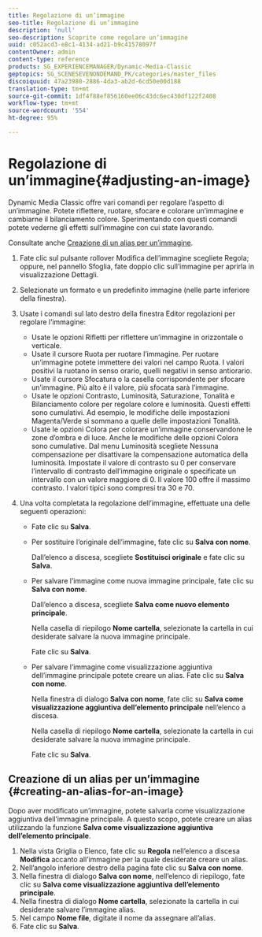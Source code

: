 ```yaml
---
title: Regolazione di un’immagine
seo-title: Regolazione di un’immagine
description: 'null'
seo-description: Scoprite come regolare un’immagine
uuid: c052acd3-e8c1-4134-ad21-b9c41578097f
contentOwner: admin
content-type: reference
products: SG_EXPERIENCEMANAGER/Dynamic-Media-Classic
geptopics: SG_SCENESEVENONDEMAND_PK/categories/master_files
discoiquuid: 47a23980-2886-4da3-ab2d-6cd50e00d188
translation-type: tm+mt
source-git-commit: 1df4f88ef856160ee06c43dc6ec430df122f2408
workflow-type: tm+mt
source-wordcount: '554'
ht-degree: 95%

---
```



# Regolazione di un’immagine{#adjusting-an-image}

Dynamic Media Classic offre vari comandi per regolare l’aspetto di un’immagine. Potete riflettere, ruotare, sfocare e colorare un’immagine e cambiarne il bilanciamento colore. Sperimentando con questi comandi potete vederne gli effetti sull’immagine con cui state lavorando.

Consultate anche [Creazione di un alias per un’immagine](adjusting-image.md#creating_an_alias_for_an_image).

1. Fate clic sul pulsante rollover Modifica dell’immagine scegliete Regola; oppure, nel pannello Sfoglia, fate doppio clic sull’immagine per aprirla in visualizzazione Dettagli.
1. Selezionate un formato e un predefinito immagine (nelle parte inferiore della finestra).
1. Usate i comandi sul lato destro della finestra Editor regolazioni per regolare l’immagine:

   * Usate le opzioni Rifletti per riflettere un’immagine in orizzontale o verticale.
   * Usate il cursore Ruota per ruotare l’immagine. Per ruotare un’immagine potete immettere dei valori nel campo Ruota. I valori positivi la ruotano in senso orario, quelli negativi in senso antiorario.
   * Usate il cursore Sfocatura o la casella corrispondente per sfocare un’immagine. Più alto è il valore, più sfocata sarà l’immagine.
   * Usate le opzioni Contrasto, Luminosità, Saturazione, Tonalità e Bilanciamento colore per regolare colore e luminosità. Questi effetti sono cumulativi. Ad esempio, le modifiche delle impostazioni Magenta/Verde si sommano a quelle delle impostazioni Tonalità.
   * Usate le opzioni Colora per colorare un’immagine conservandone le zone d’ombra e di luce. Anche le modifiche delle opzioni Colora sono cumulative. Dal menu Luminosità scegliete Nessuna compensazione per disattivare la compensazione automatica della luminosità. Impostate il valore di contrasto su 0 per conservare l’intervallo di contrasto dell’immagine originale o specificate un intervallo con un valore maggiore di 0. Il valore 100 offre il massimo contrasto. I valori tipici sono compresi tra 30 e 70.

1. Una volta completata la regolazione dell’immagine, effettuate una delle seguenti operazioni:

   * Fate clic su **Salva**.
   * Per sostituire l’originale dell’immagine, fate clic su **Salva con nome**.

      Dall’elenco a discesa, scegliete **Sostituisci originale** e fate clic su **Salva**.

   * Per salvare l’immagine come nuova immagine principale, fate clic su **Salva con nome**.

      Dall’elenco a discesa, scegliete **Salva come nuovo elemento principale**.

      Nella casella di riepilogo **Nome cartella**, selezionate la cartella in cui desiderate salvare la nuova immagine principale.

      Fate clic su **Salva**.

   * Per salvare l’immagine come visualizzazione aggiuntiva dell’immagine principale potete creare un alias. Fate clic su **Salva con nome**.

      Nella finestra di dialogo **Salva con nome**, fate clic su **Salva come visualizzazione aggiuntiva dell’elemento principale** nell’elenco a discesa.

      Nella casella di riepilogo **Nome cartella**, selezionate la cartella in cui desiderate salvare la nuova immagine principale.

      Fate clic su **Salva**.

## Creazione di un alias per un’immagine  {#creating-an-alias-for-an-image}

Dopo aver modificato un’immagine, potete salvarla come visualizzazione aggiuntiva dell’immagine principale. A questo scopo, potete creare un alias utilizzando la funzione **Salva come visualizzazione aggiuntiva dell’elemento principale**.

1. Nella vista Griglia o Elenco, fate clic su **Regola** nell’elenco a discesa **Modifica** accanto all’immagine per la quale desiderate creare un alias.
1. Nell’angolo inferiore destro della pagina fate clic su **Salva con nome**.
1. Nella finestra di dialogo **Salva con nome**, nell’elenco di riepilogo, fate clic su **Salva come visualizzazione aggiuntiva dell’elemento principale**.
1. Nella finestra di dialogo **Nome cartella**, selezionate la cartella in cui desiderate salvare l’immagine alias.
1. Nel campo **Nome file**, digitate il nome da assegnare all’alias.
1. Fate clic su **Salva**.


